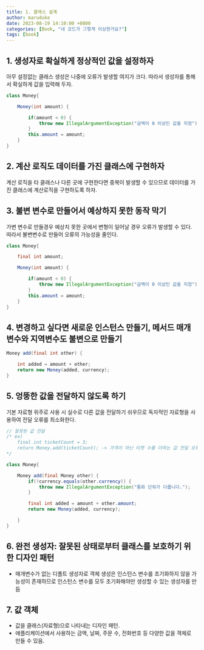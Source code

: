 ```yaml
---
title: 1. 클래스 설계
author: maruduke
date: 2023-08-19 14:10:00 +0800
categories: [Book, "내 코드가 그렇게 이상한가요?"]
tags: [book]
---
```

 
## 1. 생성자로 확실하게 정상적인 값을 설정하자

아무 설정없는 클래스 생성은 나중에 오류가 발생할 여지가 크다. 따라서 생성자를 통해서 확실하게 값을 입력해 두자.

``` java
class Money{

    Money(int amount) {

        if(amount < 0) {
            throw new IllegalArgumentException("금액이 0 이상인 값을 지정");
        }
        this.amount = amount;
    }
}
```

## 2. 계산 로직도 데이터를 가진 클래스에 구현하자

계산 로직을 타 클래스나 다른 곳에 구현한다면 중복이 발생할 수 있으므로 데이터를 가진 클래스에 계산로직을 구현하도록 하자.

## 3. 불변 변수로 만들어서 예상하지 못한 동작 막기

가변 변수로 만들경우 예상치 못한 곳에서 변형이 일어날 경우 오류가 발생할 수 있다. 따라서 불변변수로 만들어 오류의 가능성을 줄인다.

``` java
class Money{

    final int amount;

    Money(int amount) {

        if(amount < 0) {
            throw new IllegalArgumentException("금액이 0 이상인 값을 지정");
        }
        this.amount = amount;
    }
}
```

## 4. 변경하고 싶다면 새로운 인스턴스 만들기, 메서드 매개변수와 지역변수도 불변으로 만들기

```java
Money add(final int other) {

    int added = amount + other;
    return new Money(added, currency);
}
```


## 5. 엉뚱한 값을 전달하지 않도록 하기

기본 자료형 위주로 사용 시 실수로 다른 값을 전달하기 쉬우므로 독자적인 자료형을 사용하여 전달 오류를 최소화한다.
``` java
// 잘못된 값 전달
/* ex)
    final int ticketCount = 3;
    return Money.add(ticketCount); -> 가격이 아닌 티켓 수를 더하는 값 전달 오류
*/

class Money{

    Money add(final Money other) {
        if(!currency.equals(other.currency)) {
            throw new IllegalArgumentException("통화 단위가 다릅니다.");
        }

        final int added = amount + other.amount;
        return new Money(added, currency);

    }
}

```


## 6. 완전 생성자: 잘못된 상태로부터 클래스를 보호하기 위한 디자인 패턴
- 매개변수가 없는 디폴트 생성자로 객체 생성은 인스턴스 변수를 초기화하지 않을 가능성이 존재하므로 인스턴스 변수를 모두 초기화해야만 생성할 수 있는 생성자를 만듬

## 7. 값 객체
- 값을 클래스(자료형)으로 나타내는 디자인 패턴.
- 애플리케이션에서 사용하는 금액, 날짜, 주문 수, 전화번호 등 다양한 값을 객체로 만들 수 있음.


